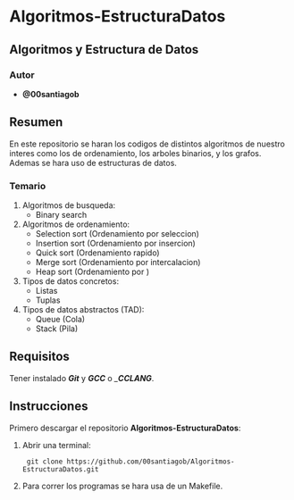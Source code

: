# Algoritmos-EstructuraDatos

## Algoritmos y Estructura de Datos

### Autor

* __@00santiagob__

## Resumen

En este repositorio se haran los codigos de distintos algoritmos de nuestro interes como los de ordenamiento, los arboles binarios, y los grafos. Ademas se hara uso de estructuras de datos.

### Temario

   1. Algoritmos de busqueda:
      * Binary search
   2. Algoritmos de ordenamiento:
      * Selection sort (Ordenamiento por seleccion)
      * Insertion sort (Ordenamiento por insercion)
      * Quick sort (Ordenamiento rapido)
      * Merge sort (Ordenamiento por intercalacion)
      * Heap sort (Ordenamiento por )
   3. Tipos de datos concretos:
      * Listas
      * Tuplas
   4. Tipos de datos abstractos (TAD):
      * Queue (Cola)
      * Stack (Pila)

## Requisitos

Tener instalado *__Git__* y  *__GCC__* o *___CCLANG__*.

## Instrucciones

Primero descargar el repositorio __Algoritmos-EstructuraDatos__:

1) Abrir una terminal:

        git clone https://github.com/00santiagob/Algoritmos-EstructuraDatos.git

2) Para correr los programas se hara usa de un Makefile.
